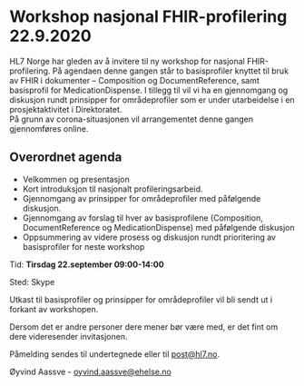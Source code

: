 # Workshop nasjonal FHIR-profilering 22.9.2020

HL7 Norge har gleden av å invitere til ny workshop for nasjonal FHIR-profilering. På agendaen denne gangen står to basisprofiler knyttet til bruk av FHIR i dokumenter – Composition og DocumentReference, samt basisprofil for MedicationDispense. I tillegg til vil vi ha en gjennomgang og diskusjon rundt prinsipper for områdeprofiler som er under utarbeidelse i en prosjektaktivitet i Direktoratet.  
På grunn av corona-situasjonen vil arrangementet denne gangen gjennomføres online.
 
## Overordnet agenda

*	Velkommen og presentasjon
*	Kort introduksjon til nasjonalt profileringsarbeid.
*	Gjennomgang av prinsipper for områdeprofiler med påfølgende diskusjon.
*	Gjennomgang av forslag til hver av basisprofilene (Composition, DocumentReference og MedicationDispense) med påfølgende diskusjon
*	Oppsummering av videre prosess og diskusjon rundt prioritering av basisprofiler for neste workshop
 
 
Tid: **Tirsdag 22.september 09:00-14:00**

Sted: Skype 
 
Utkast til basisprofiler og prinsipper for områdeprofiler vil bli sendt ut i forkant av workshopen.
 
Dersom det er andre personer dere mener bør være med, er det fint om dere videresender invitasjonen.
 
Påmelding sendes til undertegnede eller til post@hl7.no. 
 
 
Øyvind Aassve - oyvind.aassve@ehelse.no
